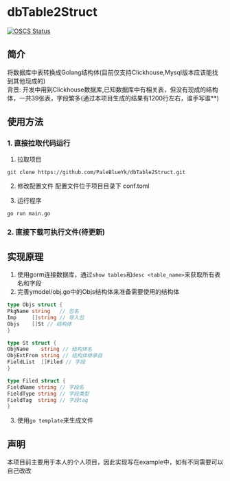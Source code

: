# dbTable2Struct
[![OSCS Status](https://www.oscs1024.com/platform/badge/PaleBlueYk/dbTable2Struct.svg?size=small)](https://www.oscs1024.com/project/PaleBlueYk/dbTable2Struct?ref=badge_small)
## 简介
将数据库中表转换成Golang结构体(目前仅支持Clickhouse,Mysql版本应该能找到其他现成的)    
背景: 开发中用到Clickhouse数据库,已知数据库中有相关表，但没有现成的结构体，一共39张表，字段繁多(通过本项目生成的结果有1200行左右，谁手写谁**)

## 使用方法

### 1. 直接拉取代码运行

1. 拉取项目

```shell
git clone https://github.com/PaleBlueYk/dbTable2Struct.git
```

2. 修改配置文件 配置文件位于项目目录下 conf.toml

3. 运行程序

```shell
go run main.go
```

### 2. 直接下载可执行文件(待更新)

## 实现原理

1. 使用gorm连接数据库，通过`show tables`和`desc <table_name>`来获取所有表名和字段
2. 完善ymodel/obj.go中的Objs结构体来准备需要使用的结构体

```go
type Objs struct {
PkgName string   // 包名
Imp     []string // 导入包
Objs    []St // 结构体
}

type St struct {
ObjName    string // 结构体名
ObjExtFrom string // 结构体继承自
FieldList  []Filed // 字段
}

type Filed struct {
FieldName string // 字段名
FieldType string // 字段类型
FieldTag  string // 字段tag
}
```

3. 使用`go template`来生成文件

## 声明

本项目前主要用于本人的个人项目，因此实现写在example中，如有不同需要可以自己改改